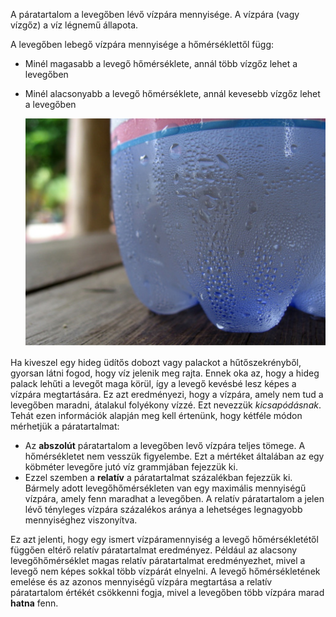 A páratartalom a levegőben lévő vízpára mennyisége. A vízpára (vagy vízgőz) a víz légnemű állapota.

A levegőben lebegő vízpára mennyisége a hőmérséklettől függ:
- Minél magasabb a levegő hőmérséklete, annál több vízgőz lehet a levegőben
- Minél alacsonyabb a levegő hőmérséklete, annál kevesebb vízgőz lehet a levegőben

    ![](images/condensation.jpg)

Ha kiveszel egy hideg üdítős dobozt vagy palackot a hűtőszekrényből, gyorsan látni fogod, hogy víz jelenik meg rajta. Ennek oka az, hogy a hideg palack lehűti a levegőt maga körül, így a levegő kevésbé lesz képes a vízpára megtartására. Ez azt eredményezi, hogy a vízpára, amely nem tud a levegőben maradni, átalakul folyékony vízzé. Ezt nevezzük *kicsapódásnak*. Tehát ezen információk alapján meg kell értenünk, hogy kétféle módon mérhetjük a páratartalmat:

- Az **abszolút** páratartalom a levegőben levő vízpára teljes tömege. A hőmérsékletet nem vesszük figyelembe. Ezt a mértéket általában az egy köbméter levegőre jutó víz grammjában fejezzük ki.
- Ezzel szemben a **relatív** a páratartalmat százalékban fejezzük ki. Bármely adott levegőhőmérsékleten van egy maximális mennyiségű vízpára, amely fenn maradhat a levegőben. A relatív páratartalom a jelen lévő tényleges vízpára százalékos aránya a lehetséges legnagyobb mennyiséghez viszonyítva.

Ez azt jelenti, hogy egy ismert vízpáramennyiség a levegő hőmérsékletétől függően eltérő relatív páratartalmat eredményez. Például az alacsony levegőhőmérséklet magas relatív páratartalmat eredményezhet, mivel a levegő nem képes sokkal több vízpárát elnyelni. A levegő hőmérsékletének emelése és az azonos mennyiségű vízpára megtartása a relatív páratartalom értékét csökkenni fogja, mivel a levegőben több vízpára marad **hatna** fenn.

